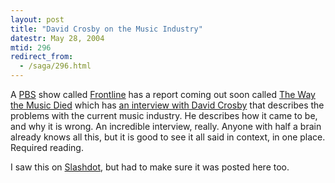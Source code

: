 ```yaml
---
layout: post
title: "David Crosby on the Music Industry"
datestr: May 28, 2004
mtid: 296
redirect_from:
  - /saga/296.html
---
```


A <a href="http://www.pbs.orb/">PBS</a> show called
<a href="http://www.pbs.org/wgbh/pages/frontline/">Frontline</a> has a report coming
out soon called <a href="http://www.pbs.org/wgbh/pages/frontline/shows/music/"
title="The Way The Music Died">The Way the Music Died</a> which has
<a href="http://www.pbs.org/wgbh/pages/frontline/shows/music/interviews/crosby.html">an
interview with David Crosby</a> that describes the problems with the current music
industry.  He describes how it came to be, and why it is wrong.  An incredible
interview, really.  Anyone with half a brain already knows all this, but it is
good to see it all said in context, in one place.  Required reading.

I saw this on <a href="http://slashdot.org/" title="News for nerds,
stuff that matters">Slashdot</a>, but had to make sure it was posted here too.
